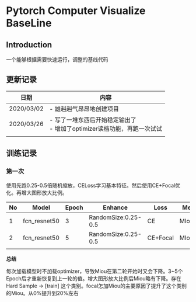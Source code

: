 # Pytorch Computer Visualize BaseLine

## Introduction

一个能够根据需要快速运行，调整的基线代码



## 更新记录

| 日期       | 内容                                                         |
| ---------- | ------------------------------------------------------------ |
| 2020/03/02 | -  雄赳赳气昂昂地创建项目                                    |
| 2020/03/26 | -  写了一堆东西后开始稳定输出了<br />-  增加了optimizer读档功能，再跑一次试试 |
|            |                                                              |

## 训练记录

### 第一次

使用先跑0.25-0.5倍随机缩放，CELoss学习基本特征。然后使用CE+Focal优化。再增大图形放大比例。

| No   | Model        | Epoch | Enhance             | Loss     | Metric  |
| ---- | ------------ | ----- | ------------------- | -------- | ------- |
| 1    | fcn_resnet50 | 3     | RandomSize:0.25-0.5 | CE       | MIoU:49 |
| 2    | fcn_resnet50 | 5     | RandomSize:0.25-0.5 | CE+Focal | MIoU:56 |
|      |              |       |                     |          |         |

**总结**

​	每次加载模型时不加载optimizer，导致Miou在第二轮开始时又会下降。3~5个Epoch后才重新恢复到上一轮的值。增大图形放大比例后Miou略有下降。存在 Hard Sample -> [train] 这个类别。focal怎加Miou的主要原因了提升了这个类别的Miou。从0%提升到20%左右 